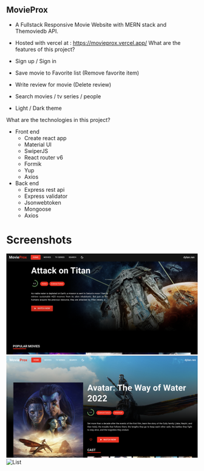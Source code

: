 ## MovieProx 
- A Fullstack Responsive Movie Website with MERN stack and Themoviedb API.
- Hosted with vercel at : https://movieprox.vercel.app/
What are the features of this project?

- Sign up / Sign in
- Save movie to Favorite list (Remove favorite item)
- Write review for movie (Delete review)
- Search movies / tv series / people
- Light / Dark theme

What are the technologies in this project?

- Front end
    - Create react app
    - Material UI
    - SwiperJS
    - React router v6
    - Formik
    - Yup
    - Axios
- Back end
    - Express rest api
    - Express validator 
    - Jsonwebtoken
    - Mongoose
    - Axios

# Screenshots

![Home page](./MoviePro1.png)
![Watch Now](./MoviePro2.png)
![List](./MoviePro3.png)

